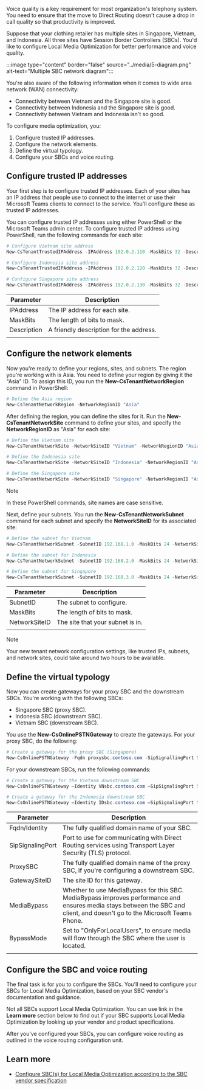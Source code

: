 Voice quality is a key requirement for most organization's telephony system. You need to ensure that the move to Direct Routing doesn't cause a drop in call quality so that productivity is improved.

Suppose that your clothing retailer has multiple sites in Singapore, Vietnam, and Indonesia. All three sites have Session Border Controllers (SBCs). You'd like to configure Local Media Optimization for better performance and voice quality.

:::image type="content" border="false" source="../media/5-diagram.png" alt-text="Multiple SBC network diagram":::

You're also aware of the following information when it comes to wide area network (WAN) connectivity:

- Connectivity between Vietnam and the Singapore site is good.
- Connectivity between Indonesia and the Singapore site is good.
- Connectivity between Vietnam and Indonesia isn't so good.

To configure media optimization, you:

1. Configure trusted IP addresses.
1. Configure the network elements.
1. Define the virtual typology.
1. Configure your SBCs and voice routing.

## Configure trusted IP addresses

Your first step is to configure trusted IP addresses. Each of your sites has an IP address that people use to connect to the internet or use their Microsoft Teams clients to connect to the service. You'll configure these as trusted IP addresses.

You can configure trusted IP addresses using either PowerShell or the Microsoft Teams admin center. To configure trusted IP address using PowerShell, run the following commands for each site:

```powershell
# Configure Vietnam site address
New-CsTenantTrustedIPAddress -IPAddress 192.0.2.110 -MaskBits 32 -Description "Vietnam site trusted IP"

# Configure Indonesia site address
New-CsTenantTrustedIPAddress -IPAddress 192.0.2.120 -MaskBits 32 -Description "Indonesia site trusted IP"

# Configure Singapore site address
New-CsTenantTrustedIPAddress -IPAddress 192.0.2.130 -MaskBits 32 -Description "Singapore site trusted IP"
```

|Parameter|Description|
|---------|---------|
|IPAddress| The IP address for each site.|
|MaskBits|The length of bits to mask.|
|Description|A friendly description for the address.|
| | |

## Configure the network elements

Now you're ready to define your regions, sites, and subnets.
The region you're working with is Asia. You need to define your region by giving it the "Asia" ID. To assign this ID, you run the **New-CsTenantNetworkRegion** command in PowerShell:

```powershell
# Define the Asia region
New-CsTenantNetworkRegion -NetworkRegionID "Asia"
```

After defining the region, you can define the sites for it. Run the **New-CsTenantNetworkSite** command to define your sites, and specify the **NetworkRegionID** as "Asia" for each site:

```powershell
# Define the Vietnam site
New-CsTenantNetworkSite -NetworkSiteID "Vietnam" -NetworkRegionID "Asia"

# Define the Indonesia site
New-CsTenantNetworkSite -NetworkSiteID "Indonesia" -NetworkRegionID "Asia"

# Define the Singapore site
New-CsTenantNetworkSite -NetworkSiteID "Singapore" -NetworkRegionID "Asia"
```

> [!NOTE]
> In these PowerShell commands, site names are case sensitive.

Next, define your subnets. You run the **New-CsTenantNetworkSubnet** command for each subnet and specify the **NetworkSiteID** for its associated site:

```powershell
# Define the subnet for Vietnam
New-CsTenantNetworkSubnet -SubnetID 192.168.1.0 -MaskBits 24 -NetworkSiteID "Vietnam"

# Define the subnet for Indonesia
New-CsTenantNetworkSubnet -SubnetID 192.168.2.0 -MaskBits 24 -NetworkSiteID "Indonesia"

# Define the subnet for Singapore
New-CsTenantNetworkSubnet -SubnetID 192.168.3.0 -MaskBits 24 -NetworkSiteID "Singapore"

```

|Parameter|Description|
|---------|---------|
|SubnetID| The subnet to configure. |
|MaskBits|The length of bits to mask.|
|NetworkSiteID|The site that your subnet is in.|
| | |

> [!NOTE]
> Your new tenant network configuration settings, like trusted IPs, subnets, and network sites, could take around two hours to be available.

## Define the virtual typology

Now you can create gateways for your proxy SBC and the downstream SBCs. You're working with the following SBCs:

- Singapore SBC (proxy SBC).
- Indonesia SBC (downstream SBC).
- Vietnam SBC (downstream SBC).

You use the **New-CsOnlinePSTNGateway** to create the gateways. For your proxy SBC, do the following:

```powershell
# Create a gateway for the proxy SBC (Singapore)
New-CsOnlinePSTNGateway -Fqdn proxysbc.contoso.com -SipSignallingPort 5067 -MaxConcurentSessions 100 –GatewaySiteID Singapore –MediaBypass $true –BypassMode Always -Enabled $true
```

For your downstream SBCs, run the following commands:

```powershell
# Create a gateway for the Vietnam downstream SBC
New-CsOnlinePSTNGateway –Identity VNsbc.contoso.com –SipSignalingPort 5061 –ProxySBC proxysbc.contoso.com –GatewaySiteID Vietnam –MediaBypass $true –BypassMode OnlyForLocalUsers –Enabled $true

# Create a gateway for the Indonesia downstream SBC
New-CsOnlinePSTNGateway –Identity IDsbc.contoso.com –SipSignalingPort 5061 –ProxySBC proxysbc.contoso.com –GatewaySiteID Indonesia –MediaBypass $true –BypassMode OnlyForLocalUsers –Enabled $true
```

|Parameter  |Description  |
|---------|---------|
|Fqdn/Identity|The fully qualified domain name of your SBC.|
|SipSignalingPort|Port to use for communicating with Direct Routing services using Transport Layer Security (TLS) protocol.|
|ProxySBC|The fully qualified domain name of the proxy SBC, if you're configuring a downstream SBC.|
|GatewaySiteID|The site ID for this gateway.|
|MediaBypass|Whether to use MediaBypass for this SBC. MediaBypass improves performance and ensures media stays between the SBC and client, and doesn't go to the Microsoft Teams Phone. |
|BypassMode|Set to "OnlyForLocalUsers", to ensure media will flow through the SBC where the user is located. |
| | |

## Configure the SBC and voice routing

The final task is for you to configure the SBCs. You'll need to configure your SBCs for Local Media Optimization, based on your SBC vendor's documentation and guidance.

Not all SBCs support Local Media Optimization. You can use link in the **Learn more** section below to find out if your SBC supports Local Media Optimization by looking up your vendor and product  specifications.

After you've configured your SBCs, you can configure voice routing as outlined in the voice routing configuration unit.

## Learn more

- [Configure SBC(s) for Local Media Optimization according to the SBC vendor specification](https://docs.microsoft.com/microsoftteams/direct-routing-media-optimization-configure#configure-sbcs-for-local-media-optimization-according-to-the-sbc-vendor-specification)
